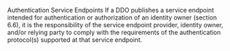 Authentication Service Endpoints If a DDO publishes a service endpoint
intended for authentication or authorization of an identity owner (section
6.6), it is the responsibility of the service endpoint provider, identity
owner, and/or relying party to comply with the requirements of the
authentication protocol(s) supported at that service endpoint.


